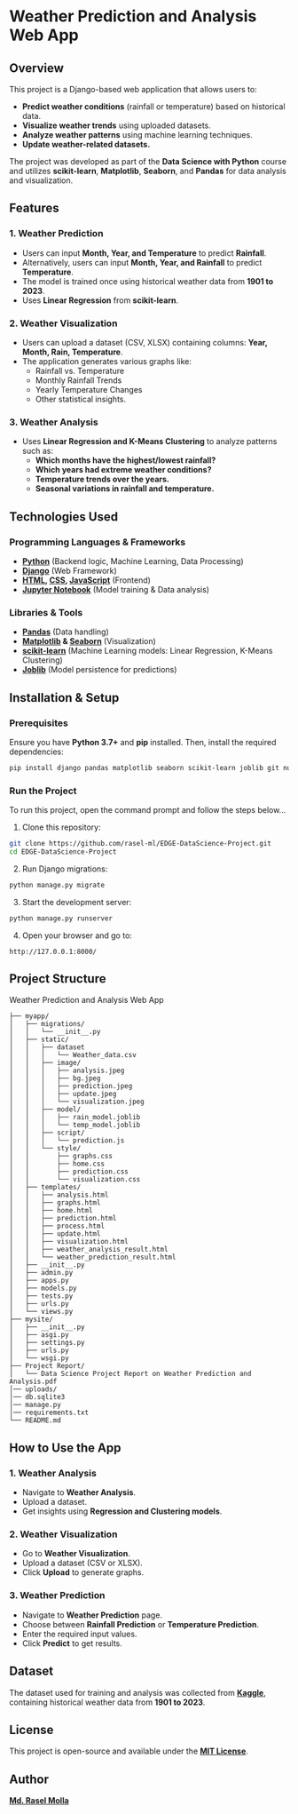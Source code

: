 # Weather Prediction and Analysis Web App

## Overview
This project is a Django-based web application that allows users to:
- **Predict weather conditions** (rainfall or temperature) based on historical data.
- **Visualize weather trends** using uploaded datasets.
- **Analyze weather patterns** using machine learning techniques.
- **Update weather-related datasets.**

The project was developed as part of the **Data Science with Python** course and utilizes **scikit-learn**, **Matplotlib**, **Seaborn**, and **Pandas** for data analysis and visualization.

## Features
### 1. Weather Prediction
- Users can input **Month, Year, and Temperature** to predict **Rainfall**.
- Alternatively, users can input **Month, Year, and Rainfall** to predict **Temperature**.
- The model is trained once using historical weather data from **1901 to 2023**.
- Uses **Linear Regression** from **scikit-learn**.

### 2. Weather Visualization
- Users can upload a dataset (CSV, XLSX) containing columns: **Year, Month, Rain, Temperature**.
- The application generates various graphs like:
  - Rainfall vs. Temperature
  - Monthly Rainfall Trends
  - Yearly Temperature Changes
  - Other statistical insights.

### 3. Weather Analysis
- Uses **Linear Regression and K-Means Clustering** to analyze patterns such as:
  - **Which months have the highest/lowest rainfall?**
  - **Which years had extreme weather conditions?**
  - **Temperature trends over the years.**
  - **Seasonal variations in rainfall and temperature.**

## Technologies Used
### Programming Languages & Frameworks
- **[Python](https://www.python.org/)** (Backend logic, Machine Learning, Data Processing)
- **[Django](https://www.djangoproject.com/)** (Web Framework)
- **[HTML](https://html.com/), [CSS](https://www.w3.org/Style/CSS/Overview.en.html), [JavaScript](https://www.javascript.com/)** (Frontend)
- **[Jupyter Notebook](https://jupyter.org/)** (Model training & Data analysis)

### Libraries & Tools
- **[Pandas](https://pandas.pydata.org/)** (Data handling)
- **[Matplotlib](https://matplotlib.org/) & [Seaborn](https://seaborn.pydata.org/)** (Visualization)
- **[scikit-learn](https://scikit-learn.org/)** (Machine Learning models: Linear Regression, K-Means Clustering)
- **[Joblib](https://joblib.readthedocs.io/en/stable/)** (Model persistence for predictions)

## Installation & Setup
### Prerequisites
Ensure you have **Python 3.7+** and **pip** installed. Then, install the required dependencies:
```sh
pip install django pandas matplotlib seaborn scikit-learn joblib git numpy
```

### Run the Project
To run this project, open the command prompt and follow the steps below...
1. Clone this repository:
```sh
git clone https://github.com/rasel-ml/EDGE-DataScience-Project.git
cd EDGE-DataScience-Project
```
2. Run Django migrations:
```sh
python manage.py migrate
```
3. Start the development server:
```sh
python manage.py runserver
```
4. Open your browser and go to:
```
http://127.0.0.1:8000/
```

## Project Structure
Weather Prediction and Analysis Web App
```
├── myapp/
│   ├── migrations/
│   │   └── __init__.py
│   ├── static/
│   │   ├── dataset
│   │   │   └── Weather_data.csv
│   │   ├── image/
│   │   │   ├── analysis.jpeg
│   │   │   ├── bg.jpeg
│   │   │   ├── prediction.jpeg
│   │   │   ├── update.jpeg
│   │   │   └── visualization.jpeg
│   │   ├── model/
│   │   │   ├── rain_model.joblib
│   │   │   └── temp_model.joblib
│   │   ├── script/
│   │   │   └── prediction.js
│   │   └── style/
│   │       ├── graphs.css
│   │       ├── home.css
│   │       ├── prediction.css
│   │       └── visualization.css
│   ├── templates/
│   │   ├── analysis.html
│   │   ├── graphs.html
│   │   ├── home.html
│   │   ├── prediction.html
│   │   ├── process.html
│   │   ├── update.html
│   │   ├── visualization.html
│   │   ├── weather_analysis_result.html
│   │   └── weather_prediction_result.html
│   ├── __init__.py
│   ├── admin.py
│   ├── apps.py
│   ├── models.py
│   ├── tests.py
│   ├── urls.py
│   └── views.py
├── mysite/
│   ├── __init__.py
│   ├── asgi.py
│   ├── settings.py
│   ├── urls.py
│   └── wsgi.py
├── Project Report/
│   └── Data Science Project Report on Weather Prediction and Analysis.pdf
│── uploads/
│── db.sqlite3
│── manage.py
│── requirements.txt
└── README.md
```

## How to Use the App

### 1. Weather Analysis
- Navigate to **Weather Analysis**.
- Upload a dataset.
- Get insights using **Regression and Clustering models**.

### 2. Weather Visualization
- Go to **Weather Visualization**.
- Upload a dataset (CSV or XLSX).
- Click **Upload** to generate graphs.

### 3. Weather Prediction
- Navigate to **Weather Prediction** page.
- Choose between **Rainfall Prediction** or **Temperature Prediction**.
- Enter the required input values.
- Click **Predict** to get results.

## Dataset
The dataset used for training and analysis was collected from **[Kaggle](https://www.kaggle.com/datasets/yakinrubaiat/bangladesh-weather-dataset)**, containing historical weather data from **1901 to 2023**.

## License
This project is open-source and available under the **[MIT License](https://opensource.org/license/mit)**.

## Author
**[Md. Rasel Molla](https://www.linkedin.com/in/rasel-molla-9a6597347)**
